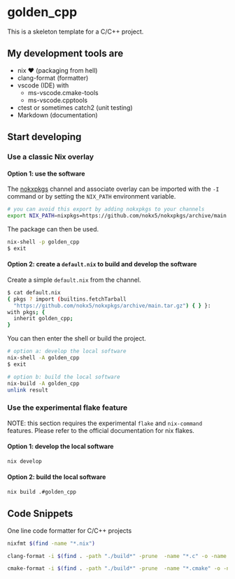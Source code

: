 # golden_cpp

This is a skeleton template for a C/C++ project.

## My development tools are
- nix :heart: (packaging from hell)
- clang-format (formatter)
- vscode (IDE) with 
  - ms-vscode.cmake-tools
  - ms-vscode.cpptools
- ctest or sometimes catch2 (unit testing)
- Markdown (documentation)

## Start developing

### Use a classic Nix overlay

#### Option 1: use the software

The [nokxpkgs](https://github.com/nokx5/nokxpkgs#add-nokxpkgs-to-your-nix-channel) channel and associate overlay can be imported with the `-I` command or by setting the `NIX_PATH` environment variable.

```bash
# you can avoid this export by adding nokxpkgs to your channels
export NIX_PATH=nixpkgs=https://github.com/nokx5/nokxpkgs/archive/main.tar.gz
```

The package can then be used.

```bash
nix-shell -p golden_cpp
$ exit
```

#### Option 2: create a `default.nix` to build and develop the software

Create a simple `default.nix` from the channel.

```bash
$ cat default.nix 
{ pkgs ? import (builtins.fetchTarball
  "https://github.com/nokx5/nokxpkgs/archive/main.tar.gz") { } }:
with pkgs; {
  inherit golden_cpp;
}
```

You can then enter the shell or build the project.

```bash
# option a: develop the local software
nix-shell -A golden_cpp
$ exit

# option b: build the local software
nix-build -A golden_cpp
unlink result
```

### Use the experimental flake feature

NOTE: this section requires the experimental `flake` and `nix-command` features. Please refer to the official documentation for nix flakes.

#### Option 1: develop the local software
```bash
nix develop
```
#### Option 2: build the local software

```bash
nix build .#golden_cpp
```

## Code Snippets

One line code formatter for C/C++ projects

```bash
nixfmt $(find -name "*.nix")

clang-format -i $(find . -path "./build*" -prune  -name "*.c" -o -name "*.cpp" -o -name "*.h" -o -name "*.hpp")

cmake-format -i $(find . -path "./build*" -prune  -name "*.cmake" -o -name "CMakeLists.txt")
```
